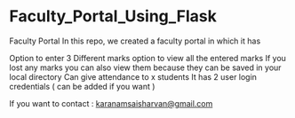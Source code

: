 # Faculty_Portal_Using_Flask
Faculty Portal 
In this repo, we created a faculty portal in which it has

Option to enter 3 Different marks
option to view all the entered marks
If you lost any marks you can also view them because they can be saved in your local directory
Can give attendance to x students
It has 2 user login credentials ( can be added if you want )

If you want to contact : karanamsaisharvan@gmail.com 
